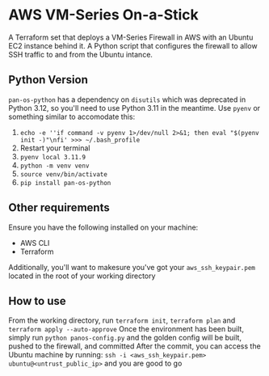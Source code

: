 # AWS VM-Series On-a-Stick

A Terraform set that deploys a VM-Series Firewall in AWS with an Ubuntu EC2 instance behind it. A Python script that configures the firewall to allow SSH traffic to and from the Ubuntu intance.

## Python Version
`pan-os-python` has a dependency on `disutils` which was deprecated in Python 3.12, so you'll need to use Python 3.11 in the meantime. Use `pyenv` or something similar to accomodate this:

1. ```echo -e ''if command -v pyenv 1>/dev/null 2>&1; then eval "$(pyenv init -)"\nfi' >>> ~/.bash_profile```
2. Restart your terminal
3.  ```pyenv local 3.11.9```
4. ```python -m venv venv```
5. ```source venv/bin/activate```
6. ```pip install pan-os-python```

## Other requirements
Ensure you have the following installed on your machine:
* AWS CLI
* Terraform

Additionally, you'll want to makesure you've got your `aws_ssh_keypair.pem` located in the root of your working directory

## How to use
From the working directory, run `terraform init`, `terraform plan` and `terraform apply --auto-approve`
Once the environment has been built, simply run `python panos-config.py` and the golden config will be built, pushed to the firewall, and committed
After the commit, you can access the Ubuntu machine by running: `ssh -i <aws_ssh_keypair.pem> ubuntu@<untrust_public_ip>` and you are good to go

